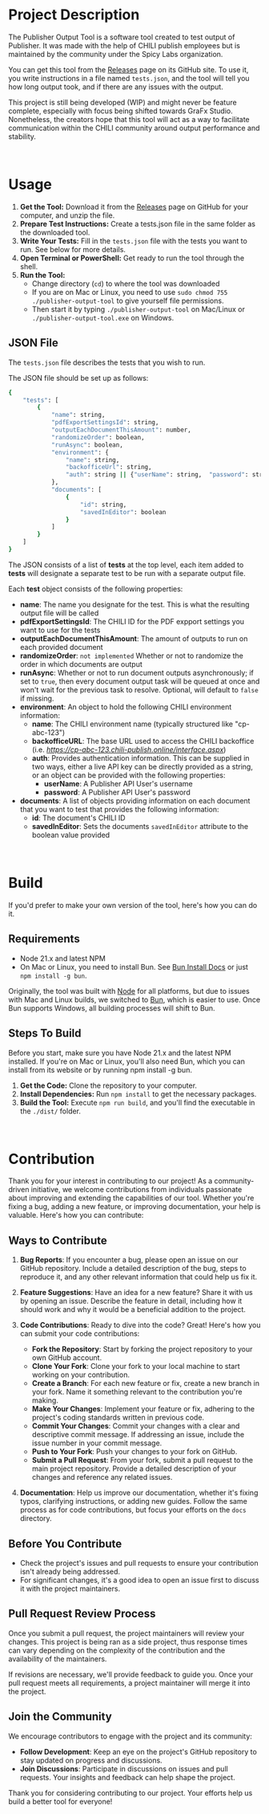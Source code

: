 # Project Description
The Publisher Output Tool is a software tool created to test output of Publisher. It was made with the help of CHILI publish employees but is maintained by the community under the Spicy Labs organization.

You can get this tool from the [Releases](https://github.com/spicy-labs/publisher-output-tool/releases) page on its GitHub site. To use it, you write instructions in a file named `tests.json`, and the tool will tell you how long output took, and if there are any issues with the output.

This project is still being developed (WIP) and might never be feature complete, especially with focus being shifted towards GraFx Studio. Nonetheless, the creators hope that this tool will act as a way to facilitate communication within the CHILI community around output performance and stability.

<br/>

# Usage
1. **Get the Tool:** Download it from the [Releases](https://github.com/spicy-labs/publisher-output-tool/releases) page on GitHub for your computer, and unzip the file.
2. **Prepare Test Instructions:** Create a tests.json file in the same folder as the downloaded tool.
3. **Write Your Tests:** Fill in the `tests.json` file with the tests you want to run. See below for more details.
4. **Open Terminal or PowerShell:** Get ready to run the tool through the shell.
6. **Run the Tool:**
    - Change directory (`cd`) to where the tool was downloaded
    - If you are on Mac or Linux, you need to use `sudo chmod 755 ./publisher-output-tool` to give yourself file permissions.
    - Then start it by typing `./publisher-output-tool` on Mac/Linux or `./publisher-output-tool.exe` on Windows.

## JSON File
The `tests.json` file describes the tests that you wish to run.

The JSON file should be set up as follows:
```bash
{
    "tests": [
        {
            "name": string,
            "pdfExportSettingsId": string,
            "outputEachDocumentThisAmount": number,
            "randomizeOrder": boolean,
            "runAsync": boolean,
            "environment": {
                "name": string,
                "backofficeUrl": string,
                "auth": string || {"userName": string,  "password": string}
            },
            "documents": [
                {
                    "id": string,
                    "savedInEditor": boolean
                }
            ]
        }
    ]
}
```
The JSON consists of a list of **tests** at the top level, each item added to **tests** will designate a separate test to be run with a separate output file.

Each **test** object consists of the following properties:  
- **name**: The name you designate for the test. This is what the resulting output file will be called
- **pdfExportSettingsId**: The CHILI ID for the PDF expport settings you want to use for the tests
- **outputEachDocumentThisAmount**: The amount of outputs to run on each provided document
- **randomizeOrder**: `not implemented` Whether or not to randomize the order in which documents are output
- **runAsync**: Whether or not to run document outputs asynchronously; if set to `true`, then every document output task will be queued at once and won't wait for the previous task to resolve. Optional, will default to `false` if missing.
- **environment**: An object to hold the following CHILI environment information:
  -  **name**: The CHILI environment name (typically structured like "cp-abc-123")
  - **backofficeURL**: The base URL used to access the CHILI backoffice (i.e. *https://cp-abc-123.chili-publish.online/interface.aspx*)
  - **auth**: Provides authentication information. This can be supplied in two ways, either a live API key can be directly provided as a string, or an object can be provided with the following properties:
    - **userName**: A Publisher API User's username
    - **password**: A Publisher API User's password
- **documents**: A list of objects providing information on each document that you want to test that provides the following information:
  - **id**: The document's CHILI ID
  - **savedInEditor**: Sets the documents `savedInEditor` attribute to the boolean value provided

<br/>

# Build
If you'd prefer to make your own version of the tool, here's how you can do it.

## Requirements
- Node 21.x and latest NPM
- On Mac or Linux, you need to install Bun. See [Bun Install Docs](https://bun.sh/docs/installation) or just `npm install -g bun`.

Originally, the tool was built with [Node](https://nodejs.org) for all platforms, but due to issues with Mac and Linux builds, we switched to [Bun](https://bun.sh), which is easier to use. Once Bun supports Windows, all building processes will shift to Bun.

## Steps To Build

Before you start, make sure you have Node 21.x and the latest NPM installed. If you're on Mac or Linux, you'll also need Bun, which you can install from its website or by running npm install -g bun.

1. **Get the Code:** Clone the repository to your computer.
2. **Install Dependencies:** Run `npm install` to get the necessary packages.
3. **Build the Tool:** Execute `npm run build`, and you'll find the executable in the `./dist/` folder.

<br/>

# Contribution
Thank you for your interest in contributing to our project! As a community-driven initiative, we welcome contributions from individuals passionate about improving and extending the capabilities of our tool. Whether you're fixing a bug, adding a new feature, or improving documentation, your help is valuable. Here's how you can contribute:

## Ways to Contribute
1. **Bug Reports**: If you encounter a bug, please open an issue on our GitHub repository. Include a detailed description of the bug, steps to reproduce it, and any other relevant information that could help us fix it.

2. **Feature Suggestions**: Have an idea for a new feature? Share it with us by opening an issue. Describe the feature in detail, including how it should work and why it would be a beneficial addition to the project.

3. **Code Contributions**: Ready to dive into the code? Great! Here's how you can submit your code contributions:
   - **Fork the Repository**: Start by forking the project repository to your own GitHub account.
   - **Clone Your Fork**: Clone your fork to your local machine to start working on your contribution.
   - **Create a Branch**: For each new feature or fix, create a new branch in your fork. Name it something relevant to the contribution you're making.
   - **Make Your Changes**: Implement your feature or fix, adhering to the project's coding standards written in previous code.
   - **Commit Your Changes**: Commit your changes with a clear and descriptive commit message. If addressing an issue, include the issue number in your commit message.
   - **Push to Your Fork**: Push your changes to your fork on GitHub.
   - **Submit a Pull Request**: From your fork, submit a pull request to the main project repository. Provide a detailed description of your changes and reference any related issues.

4. **Documentation**: Help us improve our documentation, whether it's fixing typos, clarifying instructions, or adding new guides. Follow the same process as for code contributions, but focus your efforts on the `docs` directory.

## Before You Contribute
- Check the project's issues and pull requests to ensure your contribution isn't already being addressed.
- For significant changes, it's a good idea to open an issue first to discuss it with the project maintainers.

## Pull Request Review Process
Once you submit a pull request, the project maintainers will review your changes. This project is being ran as a side project, thus response times can vary depending on the complexity of the contribution and the availability of the maintainers.

If revisions are necessary, we'll provide feedback to guide you. Once your pull request meets all requirements, a project maintainer will merge it into the project.

## Join the Community
We encourage contributors to engage with the project and its community:
- **Follow Development**: Keep an eye on the project's GitHub repository to stay updated on progress and discussions.
- **Join Discussions**: Participate in discussions on issues and pull requests. Your insights and feedback can help shape the project.

Thank you for considering contributing to our project. Your efforts help us build a better tool for everyone!
